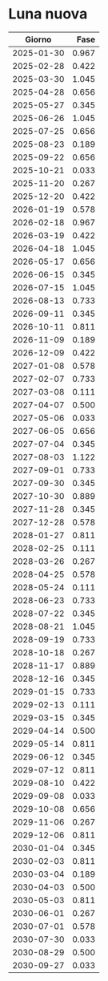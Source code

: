 # Luna nuova

Giorno     | Fase
-----------|------:
2025-01-30 |  0.967
2025-02-28 |  0.422
2025-03-30 |  1.045
2025-04-28 |  0.656
2025-05-27 |  0.345
2025-06-26 |  1.045
2025-07-25 |  0.656
2025-08-23 |  0.189
2025-09-22 |  0.656
2025-10-21 |  0.033
2025-11-20 |  0.267
2025-12-20 |  0.422
2026-01-19 |  0.578
2026-02-18 |  0.967
2026-03-19 |  0.422
2026-04-18 |  1.045
2026-05-17 |  0.656
2026-06-15 |  0.345
2026-07-15 |  1.045
2026-08-13 |  0.733
2026-09-11 |  0.345
2026-10-11 |  0.811
2026-11-09 |  0.189
2026-12-09 |  0.422
2027-01-08 |  0.578
2027-02-07 |  0.733
2027-03-08 |  0.111
2027-04-07 |  0.500
2027-05-06 |  0.033
2027-06-05 |  0.656
2027-07-04 |  0.345
2027-08-03 |  1.122
2027-09-01 |  0.733
2027-09-30 |  0.345
2027-10-30 |  0.889
2027-11-28 |  0.345
2027-12-28 |  0.578
2028-01-27 |  0.811
2028-02-25 |  0.111
2028-03-26 |  0.267
2028-04-25 |  0.578
2028-05-24 |  0.111
2028-06-23 |  0.733
2028-07-22 |  0.345
2028-08-21 |  1.045
2028-09-19 |  0.733
2028-10-18 |  0.267
2028-11-17 |  0.889
2028-12-16 |  0.345
2029-01-15 |  0.733
2029-02-13 |  0.111
2029-03-15 |  0.345
2029-04-14 |  0.500
2029-05-14 |  0.811
2029-06-12 |  0.345
2029-07-12 |  0.811
2029-08-10 |  0.422
2029-09-08 |  0.033
2029-10-08 |  0.656
2029-11-06 |  0.267
2029-12-06 |  0.811
2030-01-04 |  0.345
2030-02-03 |  0.811
2030-03-04 |  0.189
2030-04-03 |  0.500
2030-05-03 |  0.811
2030-06-01 |  0.267
2030-07-01 |  0.578
2030-07-30 |  0.033
2030-08-29 |  0.500
2030-09-27 |  0.033
